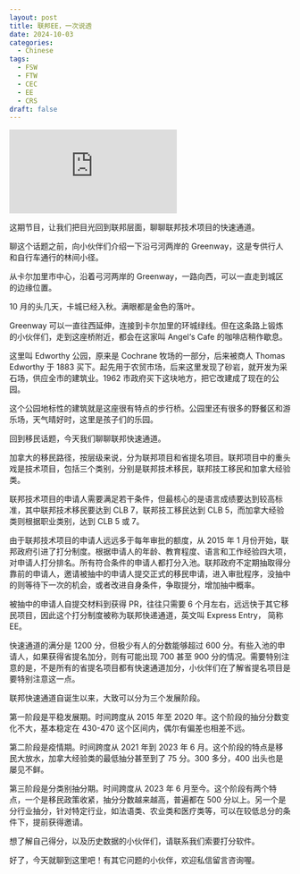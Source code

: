 ```yaml
---
layout: post
title: 联邦EE，一次说透
date: 2024-10-03
categories:
  - Chinese
tags:
  - FSW
  - FTW
  - CEC
  - EE
  - CRS
draft: false
---
```


<div class="videoWrapper">
<iframe src="https://www.youtube.com/embed/x-Lbk6c4lt8?t=3" title="YouTube video player" frameborder="0" allow="accelerometer; autoplay; clipboard-write; encrypted-media; gyroscope; picture-in-picture" allowfullscreen></iframe>
</div>
<div style="display: flex; align-items: flex-start; justify-content: center; font-size: 14px; color: #777;"></div>

这期节目，让我们把目光回到联邦层面，聊聊联邦技术项目的快速通道。

<!-- more -->

聊这个话题之前，向小伙伴们介绍一下沿弓河两岸的 Greenway，这是专供行人和自行车通行的林间小径。

从卡尔加里市中心，沿着弓河两岸的 Greenway，一路向西，可以一直走到城区的边缘位置。

10 月的头几天，卡城已经入秋。满眼都是金色的落叶。

Greenway 可以一直往西延伸，连接到卡尔加里的环城绿线。但在这条路上锻炼的小伙伴们，走到这座桥附近，都会在这家叫 Angel‘s Cafe 的咖啡店稍作歇息。

这里叫 Edworthy 公园，原来是 Cochrane 牧场的一部分，后来被商人 Thomas Edworthy 于 1883 买下。起先用于农贸市场，后来这里发现了砂岩，就开发为采石场，供应全市的建筑业。1962 市政府买下这块地方，把它改建成了现在的公园。

这个公园地标性的建筑就是这座很有特点的步行桥。公园里还有很多的野餐区和游乐场，天气晴好时，这里是孩子们的乐园。

回到移民话题，今天我们聊聊联邦快速通道。

加拿大的移民路径，按层级来说，分为联邦项目和省提名项目。联邦项目中的重头戏是技术项目，包括三个类别，分别是联邦技术移民，联邦技工移民和加拿大经验类。

联邦技术项目的申请人需要满足若干条件，但最核心的是语言成绩要达到较高标准，其中联邦技术移民要达到 CLB 7，联邦技工移民达到 CLB 5，而加拿大经验类则根据职业类别，达到 CLB 5 或 7。

由于联邦技术项目的申请人远远多于每年审批的额度，从 2015 年 1 月份开始，联邦政府引进了打分制度。根据申请人的年龄、教育程度、语言和工作经验四大项，对申请人打分排名。所有符合条件的申请人都打分入池。联邦政府不定期抽取得分靠前的申请人，邀请被抽中的申请人提交正式的移民申请，进入审批程序，没抽中的则等待下一次的机会，或者改进自身条件，争取提分，增加抽中概率。

被抽中的申请人自提交材料到获得 PR，往往只需要 6 个月左右，远远快于其它移民项目，因此这个打分制度被称为联邦快递通道，英文叫 Express Entry， 简称 EE。

快速通道的满分是 1200 分，但极少有人的分数能够超过 600 分。有些入池的申请人，如果获得省提名加分，则有可能出现 700 甚至 900 分的情况。需要特别注意的是，不是所有的省提名项目都有快速通道加分，小伙伴们在了解省提名项目是要特别注意这一点。

联邦快速通道自诞生以来，大致可以分为三个发展阶段。

第一阶段是平稳发展期。时间跨度从 2015 年至 2020 年。这个阶段的抽分分数变化不大，基本稳定在 430-470 这个区间内，偶尔有偏差也相差不远。

第二阶段是疫情期。时间跨度从 2021 年到 2023 年 6 月。这个阶段的特点是移民大放水，加拿大经验类的最低抽分甚至到了 75 分。300 多分，400 出头也是屡见不鲜。

第三阶段是分类别抽分期。时间跨度从 2023 年 6 月至今。这个阶段有两个特点，一个是移民政策收紧，抽分分数越来越高，普遍都在 500 分以上。另一个是分行业抽分，针对特定行业，如法语类、农业类和医疗类等，可以在较低总分的条件下，提前获得邀请。

想了解自己得分，以及历史数据的小伙伴们，请联系我们索要打分软件。

好了，今天就聊到这里吧！有其它问题的小伙伴，欢迎私信留言咨询喔。
